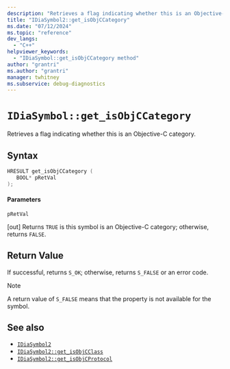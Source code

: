 ```yaml
---
description: "Retrieves a flag indicating whether this is an Objective-C category."
title: "IDiaSymbol2::get_isObjCCategory"
ms.date: "07/12/2024"
ms.topic: "reference"
dev_langs:
  - "C++"
helpviewer_keywords:
  - "IDiaSymbol::get_isObjCCategory method"
author: "grantri"
ms.author: "grantri"
manager: twhitney
ms.subservice: debug-diagnostics
---
```

# `IDiaSymbol::get_isObjCCategory`

Retrieves a flag indicating whether this is an Objective-C category.

## Syntax

```C++
HRESULT get_isObjCCategory ( 
   BOOL* pRetVal
);
```

#### Parameters

 `pRetVal`

[out] Returns `TRUE` is this symbol is an Objective-C category; otherwise, returns `FALSE`.

## Return Value

 If successful, returns `S_OK`; otherwise, returns `S_FALSE` or an error code.

> [!NOTE]
> A return value of `S_FALSE` means that the property is not available for the symbol.

## See also

- [`IDiaSymbol2`](../../debugger/debug-interface-access/idiasymbol2.md)
- [`IDiaSymbol2::get_isObjCClass`](../../debugger/debug-interface-access/idiasymbol2-get-isobjcclass.md)
- [`IDiaSymbol2::get_isObjCProtocol`](../../debugger/debug-interface-access/idiasymbol2-get-isobjcprotocol.md)
